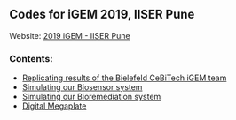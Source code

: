 ## Codes for iGEM 2019, IISER Pune

Website: [2019 iGEM - IISER Pune](https://2019.igem.org/Team:IISER-Pune-India)


### Contents:
* [Replicating results of the Bielefeld CeBiTech iGEM team](https://github.com/ShubhankarLondhe/iGEM/tree/master/Bielefeld_Simulations)
* [Simulating our Biosensor system](https://github.com/ShubhankarLondhe/iGEM/tree/master/Biosensor)
* [Simulating our Bioremediation system](https://github.com/ShubhankarLondhe/iGEM/tree/master/Bioremediation)
* [Digital Megaplate](https://github.com/ShubhankarLondhe/iGEM/tree/master/Digital_Megaplate)

